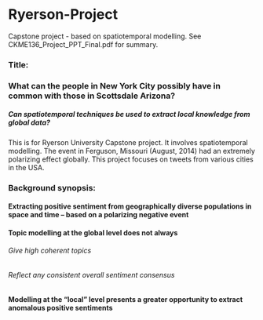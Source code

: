 # Ryerson-Project
Capstone project -  based on spatiotemporal modelling. See CKME136_Project_PPT_Final.pdf for summary. 
### Title:
### What can the people in New York City possibly have in common with those in Scottsdale Arizona?
##### Can spatiotemporal techniques be used to extract local knowledge from global data?

This is for Ryerson University Capstone project. It involves spatiotemporal modelling. 
The event in Ferguson, Missouri (August, 2014) had an extremely polarizing effect globally. This project focuses on tweets from various cities in the USA.

### Background synopsis:
#### Extracting positive sentiment from geographically diverse populations in space and time – based on a polarizing negative event
#### Topic modelling at the global level does not always
  ###### Give high coherent topics
  ###### Reflect any consistent overall sentiment consensus
#### Modelling at the “local” level presents a greater opportunity to extract anomalous positive sentiments
